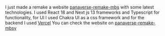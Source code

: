 I just made a remake a website [panaverse-remake-mbs](https://panaverse-remake-mbs.vercel.app/) with some latest technologies.
I used React 18 and Next js 13 frameworks and Typescript for functionality, 
for UI I used Chakra UI as a css framework and for the backend I used [Vercel](vercel.com)
You can check the website on [panaverse-remake-mbsy](panaverse-remake-mbsy.vercel.app)
